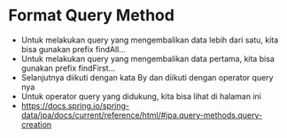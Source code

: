 # Format Query Method
* Untuk melakukan query yang mengembalikan data lebih dari satu, kita bisa gunakan prefix findAll…
* Untuk melakukan query yang mengembalikan data pertama, kita bisa gunakan prefix findFirst…
* Selanjutnya diikuti dengan kata By dan diikuti dengan operator query nya
* Untuk operator query yang didukung, kita bisa lihat di halaman ini
* https://docs.spring.io/spring-data/jpa/docs/current/reference/html/#jpa.query-methods.query-creation 
